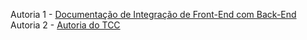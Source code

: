 Autoria 1 - [Documentação de Integração de Front-End com Back-End](https://pedroo-nietoo-senai.notion.site/pedroo-nietoo-senai/Tutorial-Integra-o-com-Axios-ae3fb44e1359459ca6ba68dd713c554e)
<br>
Autoria 2 - [Autoria do TCC](https://github.com/Pedroo-Nietoo/Houston)
